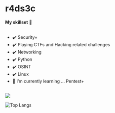 # r4ds3c

<b>My skillset</b> 🔧 <br><br>
- ✔️ Security+ <br>
- ✔️ Playing CTFs and Hacking related challenges<br>
- ✔️ Networking <br>
- ✔️ Python <br>
- ✔️ OSINT <br>
- ✔️ Linux<br>
- 🌱 I’m currently learning ... Pentest+
<br>
<img src="https://github-readme-stats.vercel.app/api?username=r4ds3c&theme=merko&show_icons=true" align="center">
<br>

![Top Langs](https://github-readme-stats.vercel.app/api/top-langs/?username=r4ds3c&theme=merko&show_progress=true)

<!--
**r4ds3c/r4ds3c** is a ✨ _special_ ✨ repository because its `README.md` (this file) appears on your GitHub profile.

Here are some ideas to get you started:

- 🔭 I’m currently working on ...
- 🌱 I’m currently learning ...
- 👯 I’m looking to collaborate on ...
- 🤔 I’m looking for help with ...
- 💬 Ask me about ...
- 📫 How to reach me: ...
- 😄 Pronouns: ...
- ⚡ Fun fact: ...
-->
